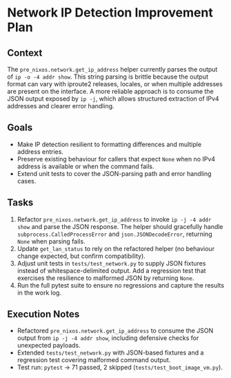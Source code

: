 # Network IP Detection Improvement Plan

## Context
The `pre_nixos.network.get_ip_address` helper currently parses the output of
`ip -o -4 addr show`. This string parsing is brittle because the output format
can vary with iproute2 releases, locales, or when multiple addresses are present
on the interface. A more reliable approach is to consume the JSON output exposed
by `ip -j`, which allows structured extraction of IPv4 addresses and clearer
error handling.

## Goals
* Make IP detection resilient to formatting differences and multiple address
  entries.
* Preserve existing behaviour for callers that expect `None` when no IPv4
  address is available or when the command fails.
* Extend unit tests to cover the JSON-parsing path and error handling cases.

## Tasks
1. Refactor `pre_nixos.network.get_ip_address` to invoke `ip -j -4 addr show`
   and parse the JSON response. The helper should gracefully handle
   `subprocess.CalledProcessError` and `json.JSONDecodeError`, returning `None`
   when parsing fails.
2. Update `get_lan_status` to rely on the refactored helper (no behaviour
   change expected, but confirm compatibility).
3. Adjust unit tests in `tests/test_network.py` to supply JSON fixtures instead
   of whitespace-delimited output. Add a regression test that exercises the
   resilience to malformed JSON by returning `None`.
4. Run the full pytest suite to ensure no regressions and capture the results
   in the work log.

## Execution Notes
* Refactored `pre_nixos.network.get_ip_address` to consume the JSON output from
  `ip -j -4 addr show`, including defensive checks for unexpected payloads.
* Extended `tests/test_network.py` with JSON-based fixtures and a regression
  test covering malformed command output.
* Test run: `pytest` → 71 passed, 2 skipped (`tests/test_boot_image_vm.py`).
